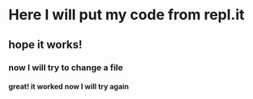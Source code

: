 # Here I will put my code from repl.it
## hope it works!

### now I will try to change a file
#### great! it worked now I will try again
